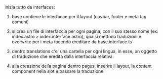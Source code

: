 inizia tutto da interfaces:

1.  base contiene le interfacce per il layout (navbar, footer e meta tag comuni)

2.  si crea un file di interfaccia per ogni pagina, con il suo stesso nome (ex: index.astro > index.interface.astro), qua si mettono traduzioni
    e overwrite per i meta facendo ereditare da base.interface.ts

3.  dentro translations c'e' una cartella per ogni lingua, in esse, un oggetto di traduzione che eredita dalla interfaccia relativa

4.  alla creazione della pagina dentro pages, inserire il layout, la content component nella slot e passare la traduzione
